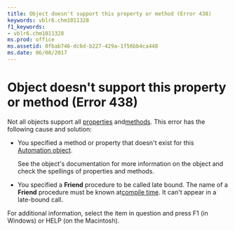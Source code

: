 ```yaml
---
title: Object doesn't support this property or method (Error 438)
keywords: vblr6.chm1011328
f1_keywords:
- vblr6.chm1011328
ms.prod: office
ms.assetid: 0fbab746-dc6d-b227-429a-1f56bb4ca448
ms.date: 06/08/2017
---
```



# Object doesn't support this property or method (Error 438)

Not all objects support all [properties](vbe-glossary.md) and[methods](vbe-glossary.md). This error has the following cause and solution:



- You specified a method or property that doesn't exist for this [Automation object](vbe-glossary.md).
    
    See the object's documentation for more information on the object and check the spellings of properties and methods.
    
- You specified a **Friend** procedure to be called late bound. The name of a **Friend** procedure must be known at[compile time](vbe-glossary.md). It can't appear in a late-bound call.
    

For additional information, select the item in question and press F1 (in Windows) or HELP (on the Macintosh).

